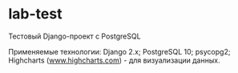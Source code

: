 # lab-test
Тестовый Django-проект с PostgreSQL

Применяемые технологии:
Django 2.x;
PostgreSQL 10;
psycopg2;
Highcharts (www.highcharts.com) - для визуализации данных.
